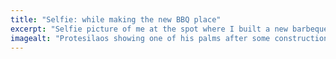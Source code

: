 ```yaml
---
title: "Selfie: while making the new BBQ place"
excerpt: "Selfie picture of me at the spot where I built a new barbeque place."
imagealt: "Protesilaos showing one of his palms after some construction work"
---
```


